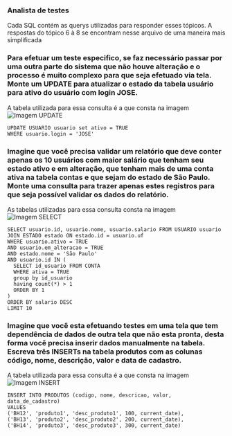### Analista de testes

Cada SQL contém as querys utilizadas para responder esses tópicos. 
A respostas do tópico 6 à 8 se encontram nesse arquivo de uma maneira mais simplificada


### Para efetuar um teste especifico, se faz necessário passar por uma outra parte do sistema que não houve alteração e o processo é muito complexo para que seja efetuado via tela. Monte um UPDATE para atualizar o estado da tabela usuário para ativo do usuário com login JOSE.
  
A tabela utilizada para essa consulta é a que consta na imagem    
![Imagem UPDATE](https://github.com/ninacoelhodr/trabalhe-conosco/blob/master/desafio-analista-de-teste/Topicos_6_8_SQL/UPDATE_USUARIO.PNG?raw=true)
```
UPDATE USUARIO usuario set ativo = TRUE
WHERE usuario.login = 'JOSE'
```
### Imagine que você precisa validar um relatório que deve conter apenas os 10 usuários com maior salário que tenham seu estado ativo e em alteração, que tenham mais de uma conta ativa na tabela contas e que sejam do estado de São Paulo. Monte uma consulta para trazer apenas estes registros para que seja possível validar os dados do relatório.
As tabelas utilizadas para essa consulta consta na imagem
![Imagem SELECT](https://github.com/ninacoelhodr/trabalhe-conosco/blob/master/desafio-analista-de-teste/Topicos_6_8_SQL/Select_usuario.PNG?raw=true)
```
SELECT usuario.id, usuario.nome, usuario.salario FROM USUARIO usuario
JOIN ESTADO estado ON estado.id = usuario.uf
WHERE usuario.ativo = TRUE
AND usuario.em_alteracao = TRUE
AND estado.nome = 'São Paulo'
AND usuario.id IN (
  SELECT id_usuario FROM CONTA 
  WHERE ativa = TRUE 
  group by id_usuario
  having count(*) > 1
  ORDER BY 1
)
ORDER BY salario DESC
LIMIT 10
```
### Imagine que você esta efetuando testes em uma tela que tem dependência de dados de outra tela que não esta pronta, desta forma você precisa inserir dados manualmente na tabela. Escreva três INSERTs na tabela produtos com as colunas código, nome, descrição, valor e data de cadastro.
A tabela utilizada para essa consulta é a que consta na imagem    
![Imagem INSERT](https://github.com/ninacoelhodr/trabalhe-conosco/blob/master/desafio-analista-de-teste/Topicos_6_8_SQL/insert_produtos.PNG?raw=true)
```
INSERT INTO PRODUTOS (codigo, nome, descricao, valor, data_de_cadastro) 
VALUES 
('BH12', 'produto1', 'desc_produto1', 100, current_date),
('BH13', 'produto2', 'desc_produto2', 200, current_date),
('BH14', 'produto3', 'desc_produto3', 300, current_date)
```
